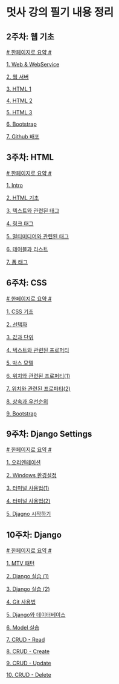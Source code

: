 # 멋사 강의 필기 내용 정리

## 2주차: 웹 기초

<a href="웹기초/0.한페이지용.md"># 한페이지로 요약 #</a>

<a href="웹기초/1.Web&WebService.md">1. Web & WebService</a>

<a href="웹기초/2.웹서버.md">2. 웹 서버</a>

<a href="웹기초/3.HTML1.md">3. HTML 1</a>

<a href="웹기초/4.HTML2.md">4. HTML 2</a>

<a href="웹기초/5.HTML3.md">5. HTML 3</a>

<a href="웹기초/6.Bootstrap.md">6. Bootstrap</a>

<a href="웹기초/7.Github배포.md">7. Github 배포</a>



## 3주차: HTML

<a href="HTML/0.한페이지용.md"># 한페이지로 요약 #</a>

<a href="HTML/1.Intro.md">1. Intro</a>

<a href="HTML/2.HTML기초.md">2. HTML 기초</a>

<a href="HTML/3.텍스트와관련된태그.md">3. 텍스트와 관련된 태그</a>

<a href="HTML/4.링크태그.md">4. 링크 태그</a>

<a href="HTML/5.멀티미디어와관련된태그.md">5. 멀티미디어와 관련된 태그</a>

<a href="HTML/6.테이블과리스트.md">6. 테이블과 리스트</a>

<a href="HTML/7.폼태그.md">7. 폼 태그</a>



## 6주차: CSS

<a href="CSS/0.한페이지용.md"># 한페이지로 요약 #</a>

<a href="CSS/1.CSS기초.md">1. CSS 기초</a>

<a href="CSS/2.선택자.md">2. 선택자</a>

<a href="CSS/3.값과단위.md">3. 값과 단위</a>

<a href="CSS/4.텍스트와관련된프로퍼티.md">4. 텍스트와 관련된 프로퍼티</a>

<a href="CSS/5.박스모델.md">5. 박스 모델</a>

<a href="CSS/6.위치와관련된프로퍼티(1).md">6. 위치와 관련된 프로퍼티(1)</a>

<a href="CSS/7.위치와관련된프로퍼티(2).md">7. 위치와 관련된 프로퍼티(2)</a>

<a href="CSS/8.상속과우선순위.md">8. 상속과 우선순위</a>

<a href="CSS/9.Bootstrap.md">9. Bootstrap</a>



## 9주차: Django Settings

<a href="Django_Settings/0.한페이지용.md"># 한페이지로 요약 #</a>

<a href="Django_Settings/1.오리엔테이션.md">1. 오리엔테이션</a>

<a href="Django_Settings/2.Windows환경설정.md">2. Windows 환경설정</a>

<a href="Django_Settings/3.터미널사용법(1).md">3. 터미널 사용법(1)</a>

<a href="Django_Settings/4.터미널사용법(2).md">4. 터미널 사용법(2)</a>

<a href="Django_Settings/5.Djagno시작하기.md">5. Djagno 시작하기</a>



## 10주차: Django

<a href="Django/0.한페이지용.md"># 한페이지로 요약 #</a>

<a href="Django/1.MTV패턴.md">1. MTV 패턴</a>

<a href="Django/2.Django실습(1).md">2. Django 실습 (1)</a>

<a href="Django/3.Django실습(2).md">3. Django 실습 (2)</a>

<a href="Django/4.Git사용법.md">4. Git 사용법</a>

<a href="Django/5.Django와데이터베이스.md">5. Django와 데이터베이스</a>

<a href="Django/6.Model실습.md">6. Model 실습</a>

<a href="Django/7.CRUD-Read.md">7. CRUD - Read</a>

<a href="Django/8.CRUD-Create.md">8. CRUD - Create</a>

<a href="Django/9.CRUD-Update.md">9. CRUD - Update</a>

<a href="Django/10.CRUD-Delete.md">10. CRUD - Delete</a>















